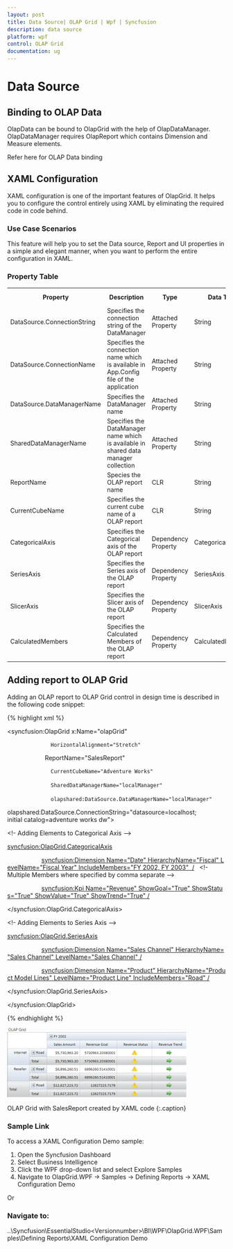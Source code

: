 ```yaml
---
layout: post
title: Data Source| OLAP Grid | Wpf | Syncfusion
description: data source
platform: wpf
control: OLAP Grid
documentation: ug
---
```


# Data Source

## Binding to OLAP Data

OlapData can be bound to OlapGrid with the help of OlapDataManager. OlapDataManager requires OlapReport which contains Dimension and Measure elements. 

Refer here for OLAP Data binding


## XAML Configuration

XAML configuration is one of the important features of OlapGrid. It helps you to configure the control entirely using XAML by eliminating the required code in code behind. 

### Use Case Scenarios

This feature will help you to set the Data source, Report and UI properties in a simple and elegant manner, when you want to perform the entire configuration in XAML.



### Property Table

<table>
<tr>
<th>
Property</th><th>
Description</th><th>
Type</th><th>
Data  Type</th><th>
Reference Link</th></tr>
<tr>
<td>
DataSource.ConnectionString</td><td>
Specifies the connection string of the DataManager</td><td>
Attached Property</td><td>
String</td><td>
-</td></tr>
<tr>
<td>
DataSource.ConnectionName</td><td>
Specifies the connection name which is available in App.Config file of the application</td><td>
Attached Property</td><td>
String</td><td>
-</td></tr>
<tr>
<td>
DataSource.DataManagerName</td><td>
Specifies the DataManager name</td><td>
Attached Property</td><td>
String</td><td>
-</td></tr>
<tr>
<td>
SharedDataManagerName</td><td>
Specifies the DataManager name which is available in shared data manager collection</td><td>
Attached Property</td><td>
String</td><td>
-</td></tr>
<tr>
<td>
ReportName</td><td>
Species the OLAP report name</td><td>
CLR</td><td>
String</td><td>
-</td></tr>
<tr>
<td>
CurrentCubeName</td><td>
Specifies the current cube name of a OLAP report</td><td>
CLR</td><td>
String</td><td>
-</td></tr>
<tr>
<td>
CategoricalAxis</td><td>
Specifies the Categorical axis of the OLAP report</td><td>
Dependency Property</td><td>
CategoricalAxis</td><td>
-</td></tr>
<tr>
<td>
SeriesAxis</td><td>
Specifies the Series axis of the OLAP report</td><td>
Dependency Property</td><td>
SeriesAxis</td><td>
-</td></tr>
<tr>
<td>
SlicerAxis</td><td>
Specifies the Slicer axis of the OLAP report</td><td>
Dependency Property</td><td>
SlicerAxis</td><td>
-</td></tr>
<tr>
<td>
CalculatedMembers</td><td>
Specifies the Calculated Members of the OLAP report</td><td>
Dependency Property</td><td>
CalculatedMembers</td><td>
-</td></tr>
</table>

## Adding report to OLAP Grid

Adding an OLAP report to OLAP Grid control in design time is described in the following code snippet:

{% highlight xml %}

    

<syncfusion:OlapGrid x:Name="olapGrid" 

				  HorizontalAlignment="Stretch"

                      ReportName="SalesReport"

	              CurrentCubeName="Adventure Works" 

				  SharedDataManagerName="localManager"

				  olapshared:DataSource.DataManagerName="localManager"

olapshared:DataSource.ConnectionString="datasource=localhost; initial catalog=adventure works dw">



<!- Adding Elements to Categorical Axis -->

<syncfusion:OlapGrid.CategoricalAxis>

                    <syncfusion:Dimension Name="Date" HierarchyName="Fiscal" LevelName="Fiscal Year" IncludeMembers="FY 2002, FY 2003"  />   <!- Multiple Members where specified by comma separate -->                 

                    <syncfusion:Kpi Name="Revenue" ShowGoal="True" ShowStatus="True" ShowValue="True" ShowTrend="True" />

</syncfusion:OlapGrid.CategoricalAxis>



<!- Adding Elements to Series Axis -->

<syncfusion:OlapGrid.SeriesAxis>

                    <syncfusion:Dimension Name="Sales Channel" HierarchyName="Sales Channel" LevelName="Sales Channel" />

                    <syncfusion:Dimension Name="Product" HierarchyName="Product Model Lines" LevelName="Product Line" IncludeMembers="Road" />

</syncfusion:OlapGrid.SeriesAxis>



</syncfusion:OlapGrid>

 {% endhighlight %}







![](Data-Source_images/Data-Source_img1.png)


OLAP Grid with SalesReport created by XAML code
{:.caption}

### Sample Link

To access a XAML Configuration Demo sample:

1. Open the Syncfusion Dashboard
2. Select Business Intelligence
3. Click the WPF drop-down list and select Explore Samples
4. Navigate to OlapGrid.WPF -> Samples -> Defining Reports -> XAML Configuration Demo

Or

### Navigate to:

..\Syncfusion\EssentialStudio\<Versionnumber>\BI\WPF\OlapGrid.WPF\Samples\Defining Reports\XAML Configuration Demo 

